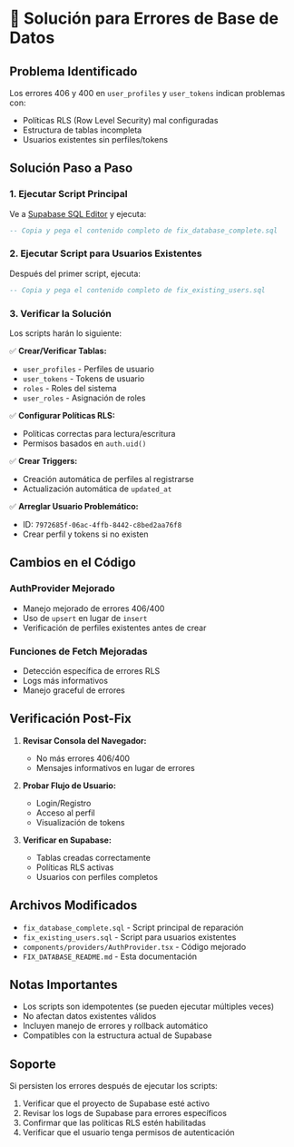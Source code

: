 # 🔧 Solución para Errores de Base de Datos

## Problema Identificado
Los errores 406 y 400 en `user_profiles` y `user_tokens` indican problemas con:
- Políticas RLS (Row Level Security) mal configuradas
- Estructura de tablas incompleta
- Usuarios existentes sin perfiles/tokens

## Solución Paso a Paso

### 1. Ejecutar Script Principal
Ve a [Supabase SQL Editor](https://supabase.com/dashboard/project/YOUR_PROJECT/sql) y ejecuta:

```sql
-- Copia y pega el contenido completo de fix_database_complete.sql
```

### 2. Ejecutar Script para Usuarios Existentes
Después del primer script, ejecuta:

```sql
-- Copia y pega el contenido completo de fix_existing_users.sql
```

### 3. Verificar la Solución
Los scripts harán lo siguiente:

✅ **Crear/Verificar Tablas:**
- `user_profiles` - Perfiles de usuario
- `user_tokens` - Tokens de usuario
- `roles` - Roles del sistema
- `user_roles` - Asignación de roles

✅ **Configurar Políticas RLS:**
- Políticas correctas para lectura/escritura
- Permisos basados en `auth.uid()`

✅ **Crear Triggers:**
- Creación automática de perfiles al registrarse
- Actualización automática de `updated_at`

✅ **Arreglar Usuario Problemático:**
- ID: `7972685f-06ac-4ffb-8442-c8bed2aa76f8`
- Crear perfil y tokens si no existen

## Cambios en el Código

### AuthProvider Mejorado
- Manejo mejorado de errores 406/400
- Uso de `upsert` en lugar de `insert`
- Verificación de perfiles existentes antes de crear

### Funciones de Fetch Mejoradas
- Detección específica de errores RLS
- Logs más informativos
- Manejo graceful de errores

## Verificación Post-Fix

1. **Revisar Consola del Navegador:**
   - No más errores 406/400
   - Mensajes informativos en lugar de errores

2. **Probar Flujo de Usuario:**
   - Login/Registro
   - Acceso al perfil
   - Visualización de tokens

3. **Verificar en Supabase:**
   - Tablas creadas correctamente
   - Políticas RLS activas
   - Usuarios con perfiles completos

## Archivos Modificados

- `fix_database_complete.sql` - Script principal de reparación
- `fix_existing_users.sql` - Script para usuarios existentes
- `components/providers/AuthProvider.tsx` - Código mejorado
- `FIX_DATABASE_README.md` - Esta documentación

## Notas Importantes

- Los scripts son idempotentes (se pueden ejecutar múltiples veces)
- No afectan datos existentes válidos
- Incluyen manejo de errores y rollback automático
- Compatibles con la estructura actual de Supabase

## Soporte

Si persisten los errores después de ejecutar los scripts:
1. Verificar que el proyecto de Supabase esté activo
2. Revisar los logs de Supabase para errores específicos
3. Confirmar que las políticas RLS estén habilitadas
4. Verificar que el usuario tenga permisos de autenticación
